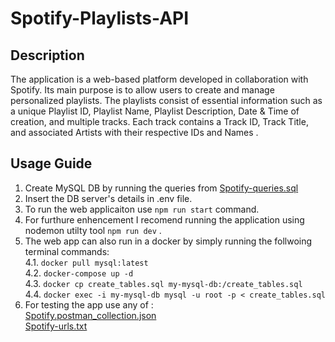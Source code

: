
# Spotify-Playlists-API

## Description

 The application is a web-based platform developed in collaboration with Spotify. Its main purpose is to allow users to create and manage personalized playlists. The playlists consist of essential information such as a unique Playlist ID, Playlist Name, Playlist Description, Date & Time of creation, and multiple tracks. Each track contains a Track ID, Track Title, and associated Artists with their respective IDs and Names .   


## Usage Guide

 1. Create MySQL DB by running the queries from [Spotify-queries.sql](Spotify-queries.sql)       
 3. Insert the DB server's details in .env file.      
 4. To run the web applicaiton use `npm run start` command.  
 3. For furthure enhencement I recomend running the application using nodemon utilty tool `npm run dev` .   
 4. The web app can also run in a docker by simply running the follwoing terminal commands:    
    4.1. `docker pull mysql:latest`           
    4.2. `docker-compose up -d`  
    4.3. `docker cp create_tables.sql my-mysql-db:/create_tables.sql`         
    4.4. `docker exec -i my-mysql-db mysql -u root -p < create_tables.sql `  
 5. For testing the app use any of :   
            [Spotify.postman_collection.json](Spotify.postman_collection.json)   
            [Spotify-urls.txt](Spotify-urls.txt) 




